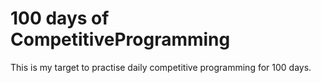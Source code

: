 # 100 days of CompetitiveProgramming
 This is my target to practise daily competitive programming for 100 days.
